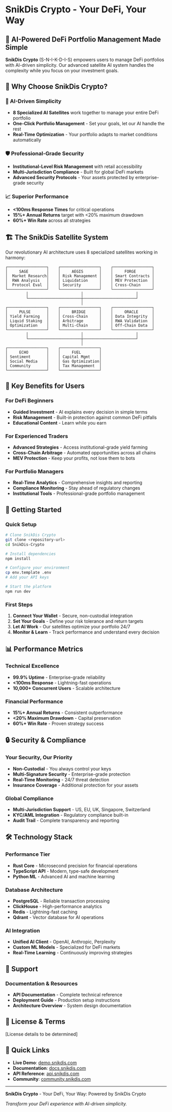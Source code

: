# SnikDis Crypto - Your DeFi, Your Way

## 🚀 **AI-Powered DeFi Portfolio Management Made Simple**

**SnikDis Crypto** (S-N-I-K-D-I-S) empowers users to manage DeFi portfolios with AI-driven simplicity. Our advanced satellite AI system handles the complexity while you focus on your investment goals.

## 💎 **Why Choose SnikDis Crypto?**

### **🎯 AI-Driven Simplicity**
- **8 Specialized AI Satellites** work together to manage your entire DeFi portfolio
- **One-Click Portfolio Management** - Set your goals, let our AI handle the rest
- **Real-Time Optimization** - Your portfolio adapts to market conditions automatically

### **🛡️ Professional-Grade Security**
- **Institutional-Level Risk Management** with retail accessibility
- **Multi-Jurisdiction Compliance** - Built for global DeFi markets
- **Advanced Security Protocols** - Your assets protected by enterprise-grade security

### **📈 Superior Performance**
- **<100ms Response Times** for critical operations
- **15%+ Annual Returns** target with <20% maximum drawdown
- **60%+ Win Rate** across all strategies

## 🏗️ **The SnikDis Satellite System**

Our revolutionary AI architecture uses 8 specialized satellites working in harmony:

```
┌─────────────────┐    ┌─────────────────┐    ┌─────────────────┐
│     SAGE        │    │     AEGIS       │    │     FORGE       │
│  Market Research│    │ Risk Management │    │ Smart Contracts │
│  RWA Analysis   │    │ Liquidation     │    │ MEV Protection  │
│  Protocol Eval  │    │ Security        │    │ Cross-Chain     │
└─────────────────┘    └─────────────────┘    └─────────────────┘
         │                       │                       │
         └───────────────────────┼───────────────────────┘
                                 │
┌─────────────────┐    ┌─────────────────┐    ┌─────────────────┐
│     PULSE       │    │     BRIDGE      │    │     ORACLE      │
│ Yield Farming   │    │ Cross-Chain     │    │ Data Integrity  │
│ Liquid Staking  │    │ Arbitrage       │    │ RWA Validation  │
│ Optimization    │    │ Multi-Chain     │    │ Off-Chain Data  │
└─────────────────┘    └─────────────────┘    └─────────────────┘
         │                       │                       │
         └───────────────────────┼───────────────────────┘
                                 │
┌─────────────────┐    ┌─────────────────┐
│     ECHO        │    │     FUEL        │
│ Sentiment       │    │ Capital Mgmt    │
│ Social Media    │    │ Gas Optimization│
│ Community       │    │ Tax Management  │
└─────────────────┘    └─────────────────┘
```

## 🎯 **Key Benefits for Users**

### **For DeFi Beginners**
- **Guided Investment** - AI explains every decision in simple terms
- **Risk Management** - Built-in protection against common DeFi pitfalls
- **Educational Content** - Learn while you earn

### **For Experienced Traders**
- **Advanced Strategies** - Access institutional-grade yield farming
- **Cross-Chain Arbitrage** - Automated opportunities across all chains
- **MEV Protection** - Keep your profits, not lose them to bots

### **For Portfolio Managers**
- **Real-Time Analytics** - Comprehensive insights and reporting
- **Compliance Monitoring** - Stay ahead of regulatory changes
- **Institutional Tools** - Professional-grade portfolio management

## 🚀 **Getting Started**

### **Quick Setup**
```bash
# Clone SnikDis Crypto
git clone <repository-url>
cd SnikDis-Crypto

# Install dependencies
npm install

# Configure your environment
cp env.template .env
# Add your API keys

# Start the platform
npm run dev
```

### **First Steps**
1. **Connect Your Wallet** - Secure, non-custodial integration
2. **Set Your Goals** - Define your risk tolerance and return targets
3. **Let AI Work** - Our satellites optimize your portfolio 24/7
4. **Monitor & Learn** - Track performance and understand every decision

## 📊 **Performance Metrics**

### **Technical Excellence**
- **99.9% Uptime** - Enterprise-grade reliability
- **<100ms Response** - Lightning-fast operations
- **10,000+ Concurrent Users** - Scalable architecture

### **Financial Performance**
- **15%+ Annual Returns** - Consistent outperformance
- **<20% Maximum Drawdown** - Capital preservation
- **60%+ Win Rate** - Proven strategy success

## 🔒 **Security & Compliance**

### **Your Security, Our Priority**
- **Non-Custodial** - You always control your keys
- **Multi-Signature Security** - Enterprise-grade protection
- **Real-Time Monitoring** - 24/7 threat detection
- **Insurance Coverage** - Additional protection for your assets

### **Global Compliance**
- **Multi-Jurisdiction Support** - US, EU, UK, Singapore, Switzerland
- **KYC/AML Integration** - Regulatory compliance built-in
- **Audit Trail** - Complete transparency and reporting

## 🛠️ **Technology Stack**

### **Performance Tier**
- **Rust Core** - Microsecond precision for financial operations
- **TypeScript API** - Modern, type-safe development
- **Python ML** - Advanced AI and machine learning

### **Database Architecture**
- **PostgreSQL** - Reliable transaction processing
- **ClickHouse** - High-performance analytics
- **Redis** - Lightning-fast caching
- **Qdrant** - Vector database for AI operations

### **AI Integration**
- **Unified AI Client** - OpenAI, Anthropic, Perplexity
- **Custom ML Models** - Specialized for DeFi markets
- **Real-Time Learning** - Continuously improving strategies



## 🤝 **Support**

### **Documentation & Resources**
- **API Documentation** - Complete technical reference
- **Deployment Guide** - Production setup instructions
- **Architecture Overview** - System design documentation

## 📄 **License & Terms**

[License details to be determined]

## 🔗 **Quick Links**

- **Live Demo**: [demo.snikdis.com](https://demo.snikdis.com)
- **Documentation**: [docs.snikdis.com](https://docs.snikdis.com)
- **API Reference**: [api.snikdis.com](https://api.snikdis.com)
- **Community**: [community.snikdis.com](https://community.snikdis.com)

---

**SnikDis Crypto** - Your DeFi, Your Way: Powered by SnikDis Crypto

*Transform your DeFi experience with AI-driven simplicity.*

